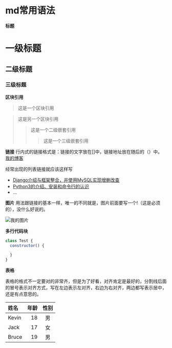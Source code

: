 # md常用语法
**标题**

# 一级标题
## 二级标题
### 三级标题


**区块引用**
> 这是一个区块引用

> 这是另一个区块引用
>> 这是一个二级嵌套引用
>>> 这是一个三级嵌套引用

**链接**
行内式的链接格式是：链接的文字放在[]中，链接地址放在随后的（）中。
[我的博客](https://github.com/qdleader/qdleader)


经常出现的列表链接就应该这样写
* [Django介绍与框架整合，并使用MySQL实现增删改查](https://github.com/qdleader/qdleader)
* [Python3的介绍、安装和命令行的认识](https://github.com/qdleader/qdleader)
* ...


**图片**
用法跟链接的基本一样，唯一的不同就是，图片前面要写一个!（这是必须的），没什么好说的。


![我的图片](https://static.oschina.net/uploads/user/1808/3617290_100.jpeg?t=1523231638000 "我的开源中国博客logo")




**多行代码块**

```javascript
class Test {
  constructor() {
  
  }
}
```


**表格**

表格的格式不一定要对的非常齐，但是为了好看，对齐肯定是最好的，分割线后面的冒号表示对齐方式，写在左边表示左对齐，右边为右对齐，两边都写表示居中，还是有点意思的。



|  姓名 | 年龄 |  性别 |
|:-----|-----:|:-----:|
|Kevin |  18  |   男  |
|Jack  |  17  |   女  |
|Bruce |  19  |   男  |

